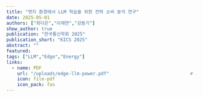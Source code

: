 ```yaml
---
title: "엣지 환경에서 LLM 학습을 위한 전력 소비 분석 연구"
date: 2025-05-01
authors: ["최다은","이재연","강동기"] 
show_author: true 
publication: "한국통신학회 2025"
publication_short: "KICS 2025"
abstract: ""
featured:
tags: ["LLM","Edge","Energy"]
links:
  - name: PDF
    url: "/uploads/edge-llm-power.pdf"                              # 추후 업로드 경로
    icon: file-pdf
    icon_pack: fas
---
```

